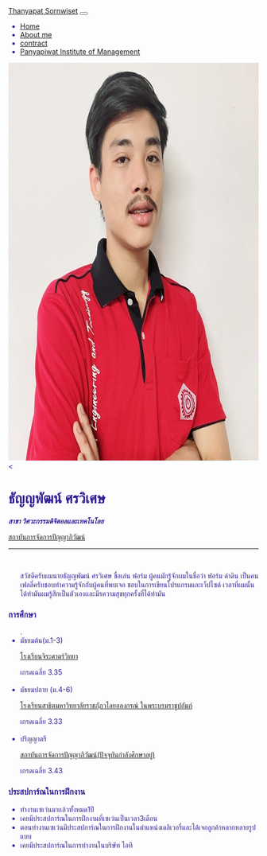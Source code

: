 <!DOCTYPE html>
<html lang="en">
<head>
  <link rel="stylesheet" href="stye.css">
  <link href="https://cdn.jsdelivr.net/npm/bootstrap@5.2.2/dist/css/bootstrap.min.css" rel="stylesheet" integrity="sha384-Zenh87qX5JnK2Jl0vWa8Ck2rdkQ2Bzep5IDxbcnCeuOxjzrPF/et3URy9Bv1WTRi" crossorigin="anonymous">
  <script src="https://cdn.jsdelivr.net/npm/bootstrap@5.2.2/dist/js/bootstrap.bundle.min.js" integrity="sha384-OERcA2EqjJCMA+/3y+gxIOqMEjwtxJY7qPCqsdltbNJuaOe923+mo//f6V8Qbsw3" crossorigin="anonymous"></script>
  <meta charset="UTF-8">
  <meta http-equiv="X-UA-Compatible" content="IE=edge">
  <meta name="viewport" content="width=, initial-scale=1.0">
  <title>Formdumdin</title>
</head>
<body style="color: #311b92;">
  <nav class="navbar navbar-expand-lg bg-light">
    <div class="container-fluid">
      <a class="navbar-brand" href="#">Thanyapat Sornwiset</a>
      <button class="navbar-toggler" type="button" data-bs-toggle="collapse" data-bs-target="#navbarNav" aria-controls="navbarNav" aria-expanded="false" aria-label="Toggle navigation">
        <span class="navbar-toggler-icon"></span>
      </button>
      <div class="collapse navbar-collapse" id="navbarNav">
        <ul class="navbar-nav">
          <li class="nav-item">
            <a class="nav-link active" aria-current="page" href="README.html">Home</a>
          </li>
          <li class="nav-item">
            <a class="nav-link" href="Report.html">About me</a>
          </li>
          <li class="nav-item">
            <div class="container">
            <a class="nav-link" href="contact.html">contract</a>
            </div>
          </li>
          <li class="nav-item">
            <a class="nav-link " href="http://pim.ac.th">Panyapiwat Institute of Management</a>
          </li>
        </ul>
      </div>
    </div>
  </nav>
  <body>
<img src="311567277_1570042893443032_4847313035127982509_n.jpg" alt="Thanyapat Sornwiset picture" width="800" height="800" />
    <<h1>ธัญญพัฒน์ ศรวิเศษ</h1>
    <p><em><strong>สาขา วิศวะกรรมดิจิตอลและเทคโนโลย</strong></em></p>
  <a href="http://pim.ac.th"> <p>สถาบันการจัดการปัญญาภิวัฒน์</p></a>
    <hr>
<br>
<ul>
  สวัสดีครับผมนายธัญญพัฒน์ ศรวิเศษ ชื่อเล่น ฟอร์ม ผู้คนมักรู้จักผมในชื่อว่า ฟอร์ม ดำดิน
  เป็นคนเฟลลี่ครับชอบทำความรู้จักกับผู้คนที่พบเจอ ชอบในการเขียนโปรแกรมและเว็ปไซต์
  เวลาที่ผมนั้นได้ทำมันผมรู้สึกเป็นตัวเองเเละมีรความสุขทุกครั้งที่ได้ทำมัน
</ul>
    <h3>การศึกษา</h3>
    <ul>.
      <li>มัธยมต้น(ม.1-3)</li>
    <a href="https://sites.google.com/site/jirasartwitthaya/khxmul-rongreiyn"><p>
      โรงเรียนจิระศาตร์วิทยา</p></a>
      เกรดเฉลี่ย 3.35
      <br>
      <br>
      <li>มัธยมปลาย (ม.4-6)</li>
      <a href="https://satitvru.ac.th/"><p>โรงเรียนสาธิตมหาวิทยาลัยราชภัฏวไลยอลงกรณ์ ในพระบรมราชูปถัมภ์  </p></a>
      เกรดเฉลี่ย 3.33
      <br>
      <br>
      <li>ปริญญาตรี</li>
      <p><a href="http://pim.ac.th"> <p>สถาบันการจัดการปัญญาภิวัฒน์(ปัจจุบันกำลังศึกษาอยู่)</p></a></p>
      เกรดเฉลี่ย 3.43
  </ul>

<h3>ประสปการ์ณในการฝึกงาน</h3>
<ul>
  <li>ทำงานเซเว่นมาเเล้วทั้งหมด1ปี</li>
  <li>เคยมีประสปการ์ณในการฝึกงานที่เซเว่นเป็นเวลา3เดือน</li>
  <li>ตอนทำงานเซเว่นมีประสปการ์ณในการฝึกงานในตำแหน่งเดลิเวอรี่และได้เจอลูกค้าหลากหลายรูปแบบ</li>
  <li>เคยมีประสปการ์ณในการทำงานในบริษัท ไอที</li>
</ul>
  </body>
